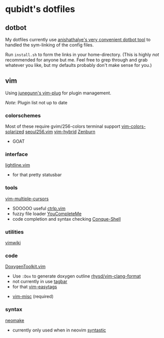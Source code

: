 # qubidt's dotfiles

## dotbot

My dotfiles currently use 
[anishathalye's very convenient dotbot tool](https://github.com/anishathalye/dotbot) 
to handled the sym-linking of the config files.

Run `install.sh` to form the links in your home-directory.
(This is highly *not* recommended for anyone but me.
Feel free to grep through and grab whatever you like, but
my defaults probably don't make sense for you.)

## vim
Using 
[junegunn's vim-plug](https://github.com/junegunn/vim-plug)
for plugin management.

*Note*: Plugin list not up to date

### colorschemes
Most of these require gvim/256-colors terminal support
[vim-colors-solarized](https://github.com/altercation/vim-colors-solarized)
[seoul256.vim](https://github.com/junegunn/seoul256.vim)
[vim-hybrid](https://github.com/w0ng/vim-hybrid)
[Zenburn](https://github.com/jnurmine/Zenburn)
 - GOAT

### interface
[lightline.vim](https://github.com/itchyny/lightline.vim)
 - for that pretty statusbar

### tools
[vim-multiple-cursors](https://github.com/terryma/vim-multiple-cursors)
 - SOOOOO useful
[ctrlp.vim](https://github.com/kien/ctrlp.vim)
 - fuzzy file loader
[YouCompleteMe](https://github.com/Valloric/YouCompleteMe)
 - code completion and syntax checking
[Conque-Shell](https://github.com/jewes/Conque-Shell)

### utilities
[vimwiki](https://github.com/vimwiki/vimwiki)

### code
[DoxygenToolkit.vim](https://github.com/vim-scripts/DoxygenToolkit.vim)
 - Use `:Dox` to generate doxygen outline
[rhysd/vim-clang-format](https://github.com/rhysd/vim-clang-format)
 - not currently in use
[tagbar](https://github.com/majutsushi/tagbar)
 - for that 
[vim-easytags](https://github.com/xolox/vim-easytags)
 * [vim-misc](https://github.com/xolox/vim-misc) (required)

### syntax
[neomake](https://github.com/benekastah/neomake)
 - currently only used when in neovim
[syntastic](https://github.com/scrooloose/syntastic)
